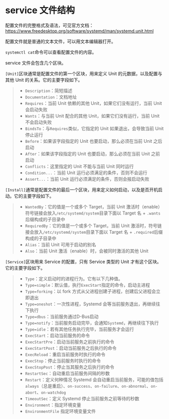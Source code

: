 # service 文件结构

配置文件的完整格式及语法，可见官方文档：https://www.freedesktop.org/software/systemd/man/systemd.unit.html

配置文件就是普通的文本文件，可以用文本编辑器打开。

`systemctl cat`命令可以查看配置文件的内容。

service 文件会包含几个区块。

`[Unit]`区块通常是配置文件的第一个区块，用来定义 Unit 的元数据，以及配置与其他 Unit 的关系。它的主要字段如下。

> - `Description`：简短描述
> - `Documentation`：文档地址
> - `Requires`：当前 Unit 依赖的其他 Unit，如果它们没有运行，当前 Unit 会启动失败
> - `Wants`：与当前 Unit 配合的其他 Unit，如果它们没有运行，当前 Unit 不会启动失败
> - `BindsTo`：与`Requires`类似，它指定的 Unit 如果退出，会导致当前 Unit 停止运行
> - `Before`：如果该字段指定的 Unit 也要启动，那么必须在当前 Unit 之后启动
> - `After`：如果该字段指定的 Unit 也要启动，那么必须在当前 Unit 之前启动
> - `Conflicts`：这里指定的 Unit 不能与当前 Unit 同时运行
> - `Condition...`：当前 Unit 运行必须满足的条件，否则不会运行
> - `Assert...`：当前 Unit 运行必须满足的条件，否则会报启动失败

`[Install]`通常是配置文件的最后一个区块，用来定义如何启动，以及是否开机启动。它的主要字段如下。

> - `WantedBy`：它的值是一个或多个 Target，当前 Unit 激活时（enable）符号链接会放入`/etc/systemd/system`目录下面以 Target 名 + `.wants`后缀构成的子目录中
> - `RequiredBy`：它的值是一个或多个 Target，当前 Unit 激活时，符号链接会放入`/etc/systemd/system`目录下面以 Target 名 + `.required`后缀构成的子目录中
> - `Alias`：当前 Unit 可用于启动的别名
> - `Also`：当前 Unit 激活（enable）时，会被同时激活的其他 Unit

`[Service]`区块用来 Service 的配置，只有 Service 类型的 Unit 才有这个区块。它的主要字段如下。

> - `Type`：定义启动时的进程行为。它有以下几种值。
> - `Type=simple`：默认值，执行`ExecStart`指定的命令，启动主进程
> - `Type=forking`：以 fork 方式从父进程创建子进程，创建后父进程会立即退出
> - `Type=oneshot`：一次性进程，Systemd 会等当前服务退出，再继续往下执行
> - `Type=dbus`：当前服务通过D-Bus启动
> - `Type=notify`：当前服务启动完毕，会通知`Systemd`，再继续往下执行
> - `Type=idle`：若有其他任务执行完毕，当前服务才会运行
> - `ExecStart`：启动当前服务的命令
> - `ExecStartPre`：启动当前服务之前执行的命令
> - `ExecStartPost`：启动当前服务之后执行的命令
> - `ExecReload`：重启当前服务时执行的命令
> - `ExecStop`：停止当前服务时执行的命令
> - `ExecStopPost`：停止当其服务之后执行的命令
> - `RestartSec`：自动重启当前服务间隔的秒数
> - `Restart`：定义何种情况 Systemd 会自动重启当前服务，可能的值包括`always`（总是重启）、`on-success`、`on-failure`、`on-abnormal`、`on-abort`、`on-watchdog`
> - `TimeoutSec`：定义 Systemd 停止当前服务之前等待的秒数
> - `Environment`：指定环境变量
> - `EnvironmentFile` 指定环境变量文件

